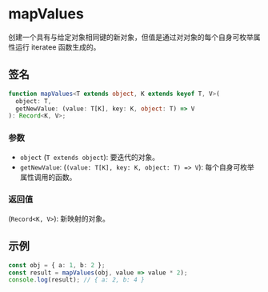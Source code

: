 # mapValues

创建一个具有与给定对象相同键的新对象，但值是通过对对象的每个自身可枚举属性运行 iteratee 函数生成的。

## 签名

```typescript
function mapValues<T extends object, K extends keyof T, V>(
  object: T,
  getNewValue: (value: T[K], key: K, object: T) => V
): Record<K, V>;
```

### 参数

- `object` (`T extends object`): 要迭代的对象。
- `getNewValue`: (`(value: T[K], key: K, object: T) => V`): 每个自身可枚举属性调用的函数。

### 返回值

(`Record<K, V>`): 新映射的对象。

## 示例

```typescript
const obj = { a: 1, b: 2 };
const result = mapValues(obj, value => value * 2);
console.log(result); // { a: 2, b: 4 }
```
